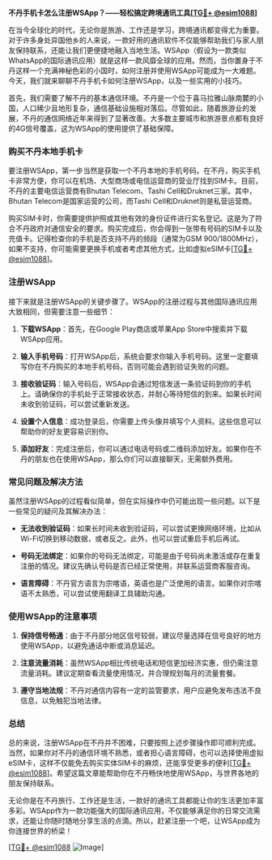 **不丹手机卡怎么注册WSApp？——轻松搞定跨境通讯工具[[TG💪+ @esim1088](https://t.me/s/esim1088)]**

在当今全球化的时代，无论你是旅游、工作还是学习，跨境通讯都变得尤为重要。对于许多身处异国他乡的人来说，一款好用的通讯软件不仅能够帮助我们与家人朋友保持联系，还能让我们更便捷地融入当地生活。WSApp（假设为一款类似WhatsApp的国际通讯应用）就是这样一款风靡全球的应用。然而，当你置身于不丹这样一个充满神秘色彩的小国时，如何注册并使用WSApp可能成为一大难题。今天，我们就来聊聊不丹手机卡如何注册WSApp，以及一些实用的小技巧。

首先，我们需要了解不丹的基本通信环境。不丹是一个位于喜马拉雅山脉南麓的小国，人口稀少且地形复杂，通信基础设施相对落后。尽管如此，随着旅游业的发展，不丹的通信网络近年来得到了显著改善。大多数主要城市和旅游景点都有良好的4G信号覆盖，这为WSApp的使用提供了基础保障。

### **购买不丹本地手机卡**
要注册WSApp，第一步当然是获取一个不丹本地的手机号码。在不丹，购买手机卡非常方便，你可以在机场、大型商场或电信运营商的营业厅找到SIM卡。目前，不丹的主要电信运营商有Bhutan Telecom、Tashi Cell和Druknet三家。其中，Bhutan Telecom是国家运营的公司，而Tashi Cell和Druknet则是私营运营商。

购买SIM卡时，你需要提供护照或其他有效的身份证件进行实名登记。这是为了符合不丹政府对通信安全的要求。购买完成后，你会得到一张带有号码的SIM卡以及充值卡。记得检查你的手机是否支持不丹的频段（通常为GSM 900/1800MHz），如果不支持，你可能需要更换手机或者考虑其他方式，比如虚拟eSIM卡[[TG💪+ @esim1088](https://t.me/s/esim1088)]。

### **注册WSApp**
接下来就是注册WSApp的关键步骤了。WSApp的注册过程与其他国际通讯应用大致相同，但需要注意一些细节：

1. **下载WSApp**：首先，在Google Play商店或苹果App Store中搜索并下载WSApp应用。
   
2. **输入手机号码**：打开WSApp后，系统会要求你输入手机号码。这里一定要填写你在不丹购买的本地手机号码，否则可能会遇到验证失败的问题。

3. **接收验证码**：输入号码后，WSApp会通过短信发送一条验证码到你的手机上。请确保你的手机处于正常接收状态，并耐心等待短信的到来。如果长时间未收到验证码，可以尝试重新发送。

4. **设置个人信息**：成功登录后，你需要上传头像并填写个人资料。这些信息可以帮助你的好友更容易识别你。

5. **添加好友**：完成注册后，你可以通过电话号码或二维码添加好友。如果你在不丹的朋友也在使用WSApp，那么你们可以直接聊天，无需额外费用。

### **常见问题及解决方法**
虽然注册WSApp的过程看似简单，但在实际操作中仍可能出现一些问题。以下是一些常见的疑问及其解决办法：

- **无法收到验证码**：如果长时间未收到验证码，可以尝试更换网络环境，比如从Wi-Fi切换到移动数据，或者反之。此外，也可以尝试重启手机后再试。

- **号码无法绑定**：如果你的号码无法绑定，可能是由于号码尚未激活或存在重复注册的情况。建议先确认号码是否已经正常使用，并联系运营商客服咨询。

- **语言障碍**：不丹官方语言为宗喀语，英语也是广泛使用的语言。如果你对宗喀语不太熟悉，可以尝试使用翻译工具辅助沟通。

### **使用WSApp的注意事项**
1. **保持信号畅通**：由于不丹部分地区信号较弱，建议尽量选择在信号良好的地方使用WSApp，以避免通话中断或消息延迟。

2. **注意流量消耗**：虽然WSApp相比传统电话和短信更加经济实惠，但仍需注意流量消耗。建议定期查看流量使用情况，并合理规划每月的流量套餐。

3. **遵守当地法规**：不丹对通信内容有一定的监管要求，用户应避免发布违法不良信息，以免触犯当地法律。

### **总结**
总的来说，注册WSApp在不丹并不困难，只要按照上述步骤操作即可顺利完成。当然，如果你对不丹的通信环境不熟悉，或者担心语言障碍，也可以选择使用虚拟eSIM卡，这样不仅能免去购买实体SIM卡的麻烦，还能享受更多的便利[[TG💪+ @esim1088](https://t.me/s/esim1088)]。希望这篇文章能帮助你在不丹畅快地使用WSApp，与世界各地的朋友保持联系。

无论你是在不丹旅行、工作还是生活，一款好的通讯工具都能让你的生活更加丰富多彩。WSApp作为一款功能强大的国际通讯应用，不仅能够满足你的日常交流需求，还能让你随时随地分享生活的点滴。所以，赶紧注册一个吧，让WSApp成为你连接世界的桥梁！

[[TG💪+ @esim1088](https://t.me/s/esim1088) ![Image](https://i.postimg.cc/4NQfJmqS/Snipaste-2025-05-13-00-14-12.png)]